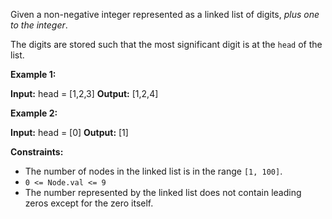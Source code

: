 
Given a non-negative integer represented as a linked list of digits,  _plus one to the integer_.

The digits are stored such that the most significant digit is at the  `head`  of the list.

**Example 1:**

**Input:** head = [1,2,3]
**Output:** [1,2,4]

**Example 2:**

**Input:** head = [0]
**Output:** [1]

**Constraints:**

-   The number of nodes in the linked list is in the range  `[1, 100]`.
-   `0 <= Node.val <= 9`
-   The number represented by the linked list does not contain leading zeros except for the zero itself.